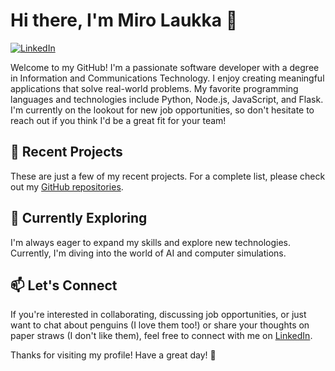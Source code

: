# Hi there, I'm Miro Laukka 👋

[![LinkedIn](https://img.shields.io/badge/LinkedIn-Connect-blue)](https://www.linkedin.com/in/miro-laukka/)

Welcome to my GitHub! I'm a passionate software developer with a degree in Information and Communications Technology. I enjoy creating meaningful applications that solve real-world problems. My favorite programming languages and technologies include Python, Node.js, JavaScript, and Flask. I'm currently on the lookout for new job opportunities, so don't hesitate to reach out if you think I'd be a great fit for your team!

## 🚀 Recent Projects


These are just a few of my recent projects. For a complete list, please check out my [GitHub repositories](https://github.com/mirolaukka?tab=repositories).

## 🌱 Currently Exploring

I'm always eager to expand my skills and explore new technologies. Currently, I'm diving into the world of AI and computer simulations.

## 📫 Let's Connect

If you're interested in collaborating, discussing job opportunities, or just want to chat about penguins (I love them too!) or share your thoughts on paper straws (I don't like them), feel free to connect with me on [LinkedIn](https://www.linkedin.com/in/miro-laukka/).

Thanks for visiting my profile! Have a great day! 🐧
